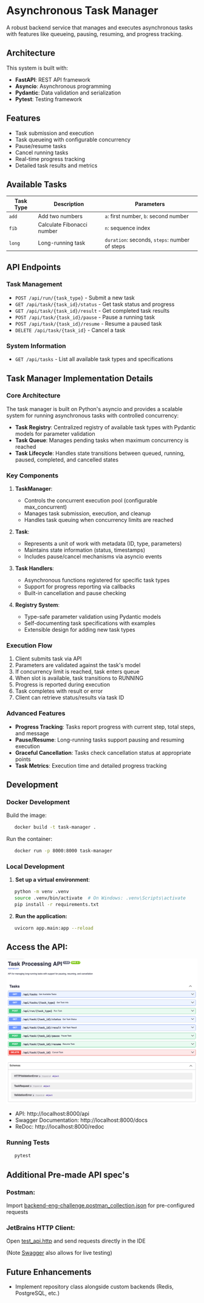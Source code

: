 # Asynchronous Task Manager

A robust backend service that manages and executes asynchronous tasks with features like queueing, pausing, resuming, and progress tracking.

## Architecture

This system is built with:
- **FastAPI**: REST API framework
- **Asyncio**: Asynchronous programming
- **Pydantic**: Data validation and serialization
- **Pytest**: Testing framework

## Features

- Task submission and execution
- Task queueing with configurable concurrency
- Pause/resume tasks
- Cancel running tasks
- Real-time progress tracking
- Detailed task results and metrics

## Available Tasks

| Task Type | Description                | Parameters                                    |
|-----------|----------------------------|-----------------------------------------------|
| `add`     | Add two numbers            | `a`: first number, `b`: second number         |
| `fib`     | Calculate Fibonacci number | `n`: sequence index                           |
| `long`    | Long-running task          | `duration`: seconds, `steps`: number of steps |

## API Endpoints

### Task Management

- `POST /api/run/{task_type}` - Submit a new task
- `GET /api/task/{task_id}/status` - Get task status and progress
- `GET /api/task/{task_id}/result` - Get completed task results
- `POST /api/task/{task_id}/pause` - Pause a running task
- `POST /api/task/{task_id}/resume` - Resume a paused task
- `DELETE /api/task/{task_id}` - Cancel a task

### System Information

- `GET /api/tasks` - List all available task types and specifications


## Task Manager Implementation Details

### Core Architecture

The task manager is built on Python's asyncio and provides a scalable system for running asynchronous tasks with controlled concurrency:

- **Task Registry**: Centralized registry of available task types with Pydantic models for parameter validation
- **Task Queue**: Manages pending tasks when maximum concurrency is reached
- **Task Lifecycle**: Handles state transitions between queued, running, paused, completed, and cancelled states

### Key Components

1. **TaskManager**: 
   - Controls the concurrent execution pool (configurable max_concurrent)
   - Manages task submission, execution, and cleanup
   - Handles task queuing when concurrency limits are reached

2. **Task**: 
   - Represents a unit of work with metadata (ID, type, parameters)
   - Maintains state information (status, timestamps)
   - Includes pause/cancel mechanisms via asyncio events

3. **Task Handlers**:
   - Asynchronous functions registered for specific task types
   - Support for progress reporting via callbacks
   - Built-in cancellation and pause checking

4. **Registry System**:
   - Type-safe parameter validation using Pydantic models
   - Self-documenting task specifications with examples
   - Extensible design for adding new task types

### Execution Flow

1. Client submits task via API
2. Parameters are validated against the task's model
3. If concurrency limit is reached, task enters queue
4. When slot is available, task transitions to RUNNING
5. Progress is reported during execution
6. Task completes with result or error
7. Client can retrieve status/results via task ID

### Advanced Features

- **Progress Tracking**: Tasks report progress with current step, total steps, and message
- **Pause/Resume**: Long-running tasks support pausing and resuming execution
- **Graceful Cancellation**: Tasks check cancellation status at appropriate points
- **Task Metrics**: Execution time and detailed progress tracking


## Development

### Docker Development
Build the image:
```bash
   docker build -t task-manager .
```

Run the container:
```bash
   docker run -p 8000:8000 task-manager
```

### Local Development

1. **Set up a virtual environment**:
```bash
   python -m venv .venv
   source .venv/bin/activate  # On Windows: .venv\Scripts\activate
   pip install -r requirements.txt
  ```
2. **Run the application:**
```bash
   uvicorn app.main:app --reload
```

## Access the API:
![swagger.png](docs/images/swagger.png)
- API: http://localhost:8000/api
- Swagger Documentation: http://localhost:8000/docs
- ReDoc: http://localhost:8000/redoc

### Running Tests
```bash
   pytest
```

## Additional Pre-made API spec's
### Postman:
Import [backend-eng-challenge.postman_collection.json](postman-collection/backend-eng-challenge.postman_collection.json) for pre-configured requests

### JetBrains HTTP Client:
Open [test_api.http](test_api.http) and send requests directly in the IDE

(Note [Swagger](http://localhost:8000/docs) also allows for live testing)

## Future Enhancements
- Implement repository class alongside custom backends (Redis, PostgreSQL, etc.)
